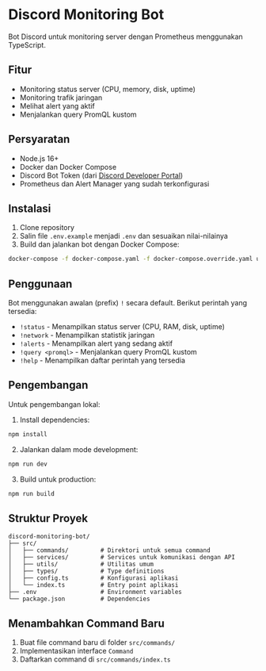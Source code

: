 # Discord Monitoring Bot

Bot Discord untuk monitoring server dengan Prometheus menggunakan TypeScript.

## Fitur

- Monitoring status server (CPU, memory, disk, uptime)
- Monitoring trafik jaringan
- Melihat alert yang aktif
- Menjalankan query PromQL kustom

## Persyaratan

- Node.js 16+
- Docker dan Docker Compose
- Discord Bot Token (dari [Discord Developer Portal](https://discord.com/developers/applications))
- Prometheus dan Alert Manager yang sudah terkonfigurasi

## Instalasi

1. Clone repository
2. Salin file `.env.example` menjadi `.env` dan sesuaikan nilai-nilainya
3. Build dan jalankan bot dengan Docker Compose:

```bash
docker-compose -f docker-compose.yaml -f docker-compose.override.yaml up -d discord-bot
```

## Penggunaan

Bot menggunakan awalan (prefix) `!` secara default. Berikut perintah yang tersedia:

- `!status` - Menampilkan status server (CPU, RAM, disk, uptime)
- `!network` - Menampilkan statistik jaringan
- `!alerts` - Menampilkan alert yang sedang aktif
- `!query <promql>` - Menjalankan query PromQL kustom
- `!help` - Menampilkan daftar perintah yang tersedia

## Pengembangan

Untuk pengembangan lokal:

1. Install dependencies:
```bash
npm install
```

2. Jalankan dalam mode development:
```bash
npm run dev
```

3. Build untuk production:
```bash
npm run build
```

## Struktur Proyek

```
discord-monitoring-bot/
├── src/
│   ├── commands/         # Direktori untuk semua command
│   ├── services/         # Services untuk komunikasi dengan API
│   ├── utils/            # Utilitas umum
│   ├── types/            # Type definitions
│   ├── config.ts         # Konfigurasi aplikasi
│   └── index.ts          # Entry point aplikasi
├── .env                  # Environment variables
└── package.json          # Dependencies
```

## Menambahkan Command Baru

1. Buat file command baru di folder `src/commands/`
2. Implementasikan interface `Command`
3. Daftarkan command di `src/commands/index.ts`